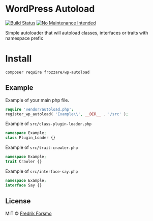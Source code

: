 # WordPress Autoload

[![Build Status](https://travis-ci.org/wpup/autoload.svg?branch=master)](https://travis-ci.org/wpup/autoload)
[![No Maintenance Intended](http://unmaintained.tech/badge.svg)](http://unmaintained.tech/)

Simple autoloader that will autoload classes, interfaces or traits with namespace prefix

# Install

```
composer require frozzare/wp-autoload
```

## Example

Example of your main php file.

```php
require 'vendor/autoload.php';
register_wp_autoload( 'Example\\', __DIR__ . '/src' );
```

Example of `src/class-plugin-loader.php`

```php
namespace Example;
class Plugin_Loader {}
```

Example of `src/trait-crawler.php`

```php
namespace Example;
trait Crawler {}
```

Example of `src/interface-say.php`

```php
namespace Example;
interface Say {}
```

## License

MIT © [Fredrik Forsmo](https://github.com/frozzare)
